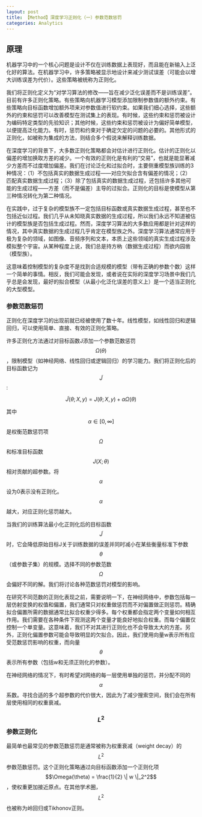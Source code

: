 ```yaml
---
layout: post
title: 【Method】深度学习正则化（一）参数范数惩罚
categories: Analytics
---
```


## 原理

机器学习中的一个核心问题是设计不仅在训练数据上表现好，而且能在新输入上泛化好的算法。在机器学习中，许多策略被显示地设计来减少测试误差（可能会以增大训练误差为代价）。这些策略被统称为正则化。

我们将正则化定义为“对学习算法的修改——旨在减少泛化误差而不是训练误差”。目前有许多正则化策略。有些策略向机器学习模型添加限制参数值的额外约束。有些策略向目标函数增加额外项来对参数值进行软约束。如果我们细心选择，这些额外的约束和惩罚可以改善模型在测试集上的表现。有时候，这些约束和惩罚被设计为编码特定类型的先验知识；其他时候，这些约束和惩罚被设计为偏好简单模型，以便提高泛化能力。有时，惩罚和约束对于确定欠定的问题的必要的。其他形式的正则化，如被称为集成的方法，则结合多个假说来解释训练数据。

在深度学习的背景下，大多数正则化策略都会对估计进行正则化。估计的正则化以偏差的增加换取方差的减少。一个有效的正则化是有利的“交易”，也就是能显著减少方差而不过度增加偏差。我们在讨论泛化和过拟合时，主要侧重模型族训练的3种情况：（1）不包括真实的数据生成过程——对应欠拟合含有偏差的情况；（2）匹配真实数据生成过程；（3）除了包括真实的数据生成过程，还包括许多其他可能的生成过程——方差（而不是偏差）主导的过拟合。正则化的目标是使模型从第三种情况转化为第二种情况。

在实践中，过于复杂的模型族不一定包括目标函数或真实数据生成过程，甚至也不包括近似过程。我们几乎从未知晓真实数据的生成过程，所以我们永远不知道被估计的模型族是否包括生成过程。然而，深度学习算法的大多数应用都是针对这样的情况，其中真实数据的生成过程几乎肯定在模型族之外。深度学习算法通常应用于极为复杂的领域，如图像、音频序列和文本，本质上这些领域的真实生成过程涉及模拟整个宇宙。从某种程度上说，我们总是持方枘（数据生成过程）而欲内园凿（模型族）。

这意味着控制模型的复杂度不是找到合适规模的模型（带有正确的参数个数）这样一个简单的事情。相反，我们可能会发现，或者说在实际的深度学习场景中我们几乎总是会发现，最好的拟合模型（从最小化泛化误差的意义上）是一个适当正则化的大型模型。

### 参数范数惩罚

正则化在深度学习的出现前就已经被使用了数十年。线性模型，如线性回归和逻辑回归，可以使用简单、直接、有效的正则化策略。

许多正则化方法通过对目标函数J添加一个参数范数惩罚$$\Omega(\theta)$$，限制模型（如神经网络、线性回归或逻辑回归）的学习能力。我们将正则化后的目标函数记为$$\tilde{J}$$:

$$\tilde{J}(\theta; X, y) = J(\theta; X,y) + \alpha \Omega(\theta)$$

其中$$\alpha \in [0, \infty]$$是权衡范数惩罚项$$\Omega$$和标准目标函数$$J(X;\theta)$$相对贡献的超参数。将$$\alpha$$设为0表示没有正则化。$$\alpha$$越大，对应正则化惩罚越大。

当我们的训练算法最小化正则化后的目标函数$$\tilde{J}$$时，它会降低原始目标J关于训练数据的误差并同时减小在某些衡量标准下参数$$\theta$$（或参数子集）的规模。选择不同的参数范数$$\Omega$$会偏好不同的解。我们将讨论各种范数惩罚对模型的影响。

在研究不同范数的正则化表现之前，需要说明一下，在神经网络中，参数包括每一层仿射变换的权值和偏置，我们通常只对权重做惩罚而不对偏置做正则惩罚。精确拟合偏置所需的数据通常比拟合权重少得多。每个权重都会指定两个变量如何相互作用。我们需要在各种条件下观测这两个变量才能良好地拟合权重。而每个偏置仅控制一个单变量。这意味着，我们不对其进行正则化也不会导致太大的方差。另外，正则化偏置参数可能会导致明显的欠拟合。因此，我们使用向量w表示所有应受范数惩罚影响的权重，而向量$$\theta$$表示所有参数（包括w和无须正则化的参数）。

在神经网络的情况下，有时希望对网络的每一层使用单独的惩罚，并分配不同的$$\alpha$$系数。寻找合适的多个超参数的代价很大，因此为了减少搜索空间，我们会在所有层使用相同的权重衰减。

### $$L^2$$参数正则化

最简单也最常见的参数范数惩罚是通常被称为权重衰减（weight decay）的$$L^2$$参数范数惩罚。这个正则化策略通过向目标函数添加一个正则化项$$\Omega(\theta) = \frac{1}{2} \| w \|_2^2$$，使权重更加接近原点。在其他学术圈，$$L^2$$也被称为岭回归或Tikhonov正则。

